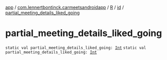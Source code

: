 [app](../../../index.md) / [com.lennertbontinck.carmeetsandroidapp](../../index.md) / [R](../index.md) / [id](index.md) / [partial_meeting_details_liked_going](./partial_meeting_details_liked_going.md)

# partial_meeting_details_liked_going

`static val partial_meeting_details_liked_going: `[`Int`](https://kotlinlang.org/api/latest/jvm/stdlib/kotlin/-int/index.html)
`static val partial_meeting_details_liked_going: `[`Int`](https://kotlinlang.org/api/latest/jvm/stdlib/kotlin/-int/index.html)